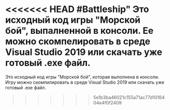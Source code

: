 <<<<<<< HEAD
#Battleship"
Это исходный код игры "Морской бой", выпалненной в консоли. Ее можно скомпелировать в среде Visual Studio 2019 или скачать уже готовый .exe файл.
=======
Это исходный код игры "Морской бой", которая выполнена в консоли. Игру можно скомпилировать в среде Visual Studio 2019 или скачать уже готовый .exe файл.
>>>>>>> 5e1b3ba46021c155a71ac77d1016404e4f0f2409
